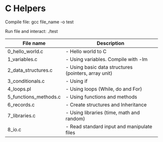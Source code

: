 # C Helpers

Compile file:
gcc file_name -o test

Run file and interact:
./test

| File name        		| Description 												   |
| --------------------- |------------------------------------------------------------- |
| 0_hello_world.c 		| - Hello world to C |
| 1_variables.c 		| - Using variables. Compile with -lm |
| 2_data_structures.c	| - Using basic data structures (pointers, array unit) |
| 3_conditionals.c		| - Using if |
| 4_loops.pl			| - Using loops (While, do and For) |
| 5_functions_methods.c | - Using functions and methods |
| 6_records.c 			| - Create structures and Inheritance |
| 7_libraries.c 		| - Using libraries (time, math and random) |
| 8_io.c 				| - Read standard input and manipulate files |